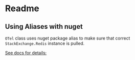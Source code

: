 ﻿# Readme

## Using Aliases with nuget

`OTel` class uses nuget package alias to make sure that correct `StackExchange.Redis` instance is pulled.

[See docs for details:](https://docs.microsoft.com/en-us/nuget/consume-packages/package-references-in-project-files#packagereference-aliases)
